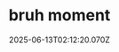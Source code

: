 ---
title: bruh moment
slug: bruh moment
coverImage: /images/gallery/teto.jpg
date: 2025-06-13T02:12:20.070Z
excerpt: Gallery Post
width: 736
height: 1040
tags:
  - gallery
---